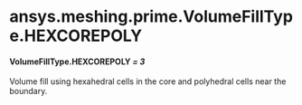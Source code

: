 # ansys.meshing.prime.VolumeFillType.HEXCOREPOLY



#### VolumeFillType.HEXCOREPOLY *= 3*

Volume fill using hexahedral cells in the core and polyhedral cells near the boundary.

<!-- !! processed by numpydoc !! -->
